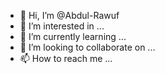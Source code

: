 - 👋 Hi, I’m @Abdul-Rawuf
- 👀 I’m interested in ...
- 🌱 I’m currently learning ...
- 💞️ I’m looking to collaborate on ...
- 📫 How to reach me ...

<!---
Abdul-Rawuf/Abdul-Rawuf is a ✨ special ✨ repository because its `README.md` (this file) appears on your GitHub profile.
You can click the Preview link to take a look at your changes.
--->
